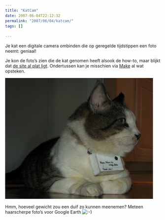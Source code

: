 ```yaml
---
title: "KatCam"
date: 2007-06-04T22:12:32
permalink: "2007/06/04/katcam/"
tags: []

---
```

Je kat een digitale camera ombinden die op geregelde tijdstippen een foto neemt: geniaal!

Je kon de foto’s zien die de kat genomen heeft alsook de how-to, maar blijkt dat [de site al plat ligt](http://optronik.tripod.com/cgi-bin/loader.pl?pe_catcam.htm "http://optronik.tripod.com/cgi-bin/loader.pl?pe_catcam.htm"). Ondertussen kan je misschien via [Make](http://www.makezine.com/blog/archive/2007/06/homemade_catcamera.html "http://www.makezine.com/blog/archive/2007/06/homemade_catcamera.html") al wat opsteken.

[![KAtCam](/images/blog/2007/06/catcam9.jpg)](http://www.makezine.com/blog/archive/2007/06/homemade_catcamera.html "http://www.makezine.com/blog/archive/2007/06/homemade_catcamera.html")

Hmm, hoeveel gewicht zou een duif zo kunnen meenemen? Meteen haarscherpe foto’s voor Google Earth ![:-)](http://www.donebysimon.be/blog/wp-includes/images/smilies/icon_smile.gif)
